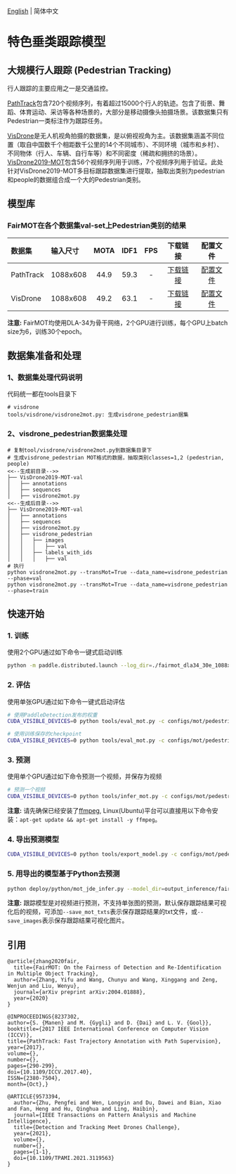 [English](README.md) | 简体中文
# 特色垂类跟踪模型

## 大规模行人跟踪 (Pedestrian Tracking)

行人跟踪的主要应用之一是交通监控。

[PathTrack](https://www.trace.ethz.ch/publications/2017/pathtrack/index.html)包含720个视频序列，有着超过15000个行人的轨迹。包含了街景、舞蹈、体育运动、采访等各种场景的，大部分是移动摄像头拍摄场景。该数据集只有Pedestrian一类标注作为跟踪任务。

[VisDrone](http://aiskyeye.com)是无人机视角拍摄的数据集，是以俯视视角为主。该数据集涵盖不同位置（取自中国数千个相距数千公里的14个不同城市）、不同环境（城市和乡村）、不同物体（行人、车辆、自行车等）和不同密度（稀疏和拥挤的场景）。[VisDrone2019-MOT](https://github.com/VisDrone/VisDrone-Dataset)包含56个视频序列用于训练，7个视频序列用于验证。此处针对VisDrone2019-MOT多目标跟踪数据集进行提取，抽取出类别为pedestrian和people的数据组合成一个大的Pedestrian类别。


## 模型库

### FairMOT在各个数据集val-set上Pedestrian类别的结果

|    数据集      |  输入尺寸 |  MOTA  |  IDF1  |  FPS   |  下载链接 | 配置文件 |
| :-------------| :------- | :----: | :----: | :----: | :-----: |:------: |
|  PathTrack    | 1088x608 |  44.9 |    59.3   |    -   |[下载链接](https://paddledet.bj.bcebos.com/models/mot/fairmot_dla34_30e_1088x608_pathtrack.pdparams) | [配置文件](./fairmot_dla34_30e_1088x608_pathtrack.yml) |
|  VisDrone     | 1088x608 |  49.2 |   63.1 |    -   | [下载链接](https://paddledet.bj.bcebos.com/models/mot/fairmot_dla34_30e_1088x608_visdrone_pedestrian.pdparams) | [配置文件](./fairmot_dla34_30e_1088x608_visdrone_pedestrian.yml) |

**注意:**
 FairMOT均使用DLA-34为骨干网络，2个GPU进行训练，每个GPU上batch size为6，训练30个epoch。


## 数据集准备和处理

### 1、数据集处理代码说明
代码统一都在tools目录下
```
# visdrone
tools/visdrone/visdrone2mot.py: 生成visdrone_pedestrian据集
```

### 2、visdrone_pedestrian数据集处理
```
# 复制tool/visdrone/visdrone2mot.py到数据集目录下
# 生成visdrone_pedestrian MOT格式的数据，抽取类别classes=1,2 (pedestrian, people)
<<--生成前目录-->>
├── VisDrone2019-MOT-val
│   ├── annotations
│   ├── sequences
│   ├── visdrone2mot.py
<<--生成后目录-->>
├── VisDrone2019-MOT-val
│   ├── annotations
│   ├── sequences
│   ├── visdrone2mot.py
│   ├── visdrone_pedestrian
│   │   ├── images
│   │   │   ├── val
│   │   ├── labels_with_ids
│   │   │   ├── val
# 执行
python visdrone2mot.py --transMot=True --data_name=visdrone_pedestrian --phase=val
python visdrone2mot.py --transMot=True --data_name=visdrone_pedestrian --phase=train
```

## 快速开始

### 1. 训练
使用2个GPU通过如下命令一键式启动训练
```bash
python -m paddle.distributed.launch --log_dir=./fairmot_dla34_30e_1088x608_pathtrack/ --gpus 0,1 tools/train.py -c configs/mot/pedestrian/fairmot_dla34_30e_1088x608_pathtrack.yml
```

### 2. 评估
使用单张GPU通过如下命令一键式启动评估
```bash
# 使用PaddleDetection发布的权重
CUDA_VISIBLE_DEVICES=0 python tools/eval_mot.py -c configs/mot/pedestrian/fairmot_dla34_30e_1088x608_pathtrack.yml -o weights=https://paddledet.bj.bcebos.com/models/mot/fairmot_dla34_30e_1088x608_pathtrack.pdparams

# 使用训练保存的checkpoint
CUDA_VISIBLE_DEVICES=0 python tools/eval_mot.py -c configs/mot/pedestrian/fairmot_dla34_30e_1088x608_pathtrack.yml -o weights=output/fairmot_dla34_30e_1088x608_pathtrack/model_final.pdparams
```

### 3. 预测
使用单个GPU通过如下命令预测一个视频，并保存为视频
```bash
# 预测一个视频
CUDA_VISIBLE_DEVICES=0 python tools/infer_mot.py -c configs/mot/pedestrian/fairmot_dla34_30e_1088x608_pathtrack.yml -o weights=https://paddledet.bj.bcebos.com/models/mot/fairmot_dla34_30e_1088x608_pathtrack.pdparams --video_file={your video name}.mp4  --save_videos
```
**注意:**
 请先确保已经安装了[ffmpeg](https://ffmpeg.org/ffmpeg.html), Linux(Ubuntu)平台可以直接用以下命令安装：`apt-get update && apt-get install -y ffmpeg`。

### 4. 导出预测模型
```bash
CUDA_VISIBLE_DEVICES=0 python tools/export_model.py -c configs/mot/pedestrian/fairmot_dla34_30e_1088x608_pathtrack.yml -o weights=https://paddledet.bj.bcebos.com/models/mot/fairmot_dla34_30e_1088x608_pathtrack.pdparams
```

### 5. 用导出的模型基于Python去预测
```bash
python deploy/python/mot_jde_infer.py --model_dir=output_inference/fairmot_dla34_30e_1088x608_pathtrack --video_file={your video name}.mp4 --device=GPU --save_mot_txts
```
**注意:**
 跟踪模型是对视频进行预测，不支持单张图的预测，默认保存跟踪结果可视化后的视频，可添加`--save_mot_txts`表示保存跟踪结果的txt文件，或`--save_images`表示保存跟踪结果可视化图片。

## 引用
```
@article{zhang2020fair,
  title={FairMOT: On the Fairness of Detection and Re-Identification in Multiple Object Tracking},
  author={Zhang, Yifu and Wang, Chunyu and Wang, Xinggang and Zeng, Wenjun and Liu, Wenyu},
  journal={arXiv preprint arXiv:2004.01888},
  year={2020}
}

@INPROCEEDINGS{8237302,
author={S. {Manen} and M. {Gygli} and D. {Dai} and L. V. {Gool}},
booktitle={2017 IEEE International Conference on Computer Vision (ICCV)},
title={PathTrack: Fast Trajectory Annotation with Path Supervision},
year={2017},
volume={},
number={},
pages={290-299},
doi={10.1109/ICCV.2017.40},
ISSN={2380-7504},
month={Oct},}

@ARTICLE{9573394,
  author={Zhu, Pengfei and Wen, Longyin and Du, Dawei and Bian, Xiao and Fan, Heng and Hu, Qinghua and Ling, Haibin},
  journal={IEEE Transactions on Pattern Analysis and Machine Intelligence}, 
  title={Detection and Tracking Meet Drones Challenge}, 
  year={2021},
  volume={},
  number={},
  pages={1-1},
  doi={10.1109/TPAMI.2021.3119563}
}
```
